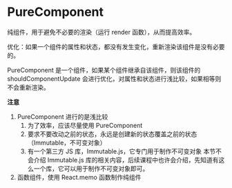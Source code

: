 # PureComponent

纯组件，用于避免不必要的渲染（运行 render 函数），从而提高效率。

优化：如果一个组件的属性和状态，都没有发生变化，重新渲染该组件是没有必要的。

PureComponent 是一个组件，如果某个组件继承自该组件，则该组件的 shouldComponentUpdate 会进行优化，对属性和状态进行浅比较，如果相等则不会重新渲染。

**注意**

1. PureComponent 进行的是浅比较
   1. 为了效率，应该尽量使用 PureComponent
   2. 要求不要改动之前的状态，永远是创建新的状态覆盖之前的状态（Immutable，不可变对象）
   3. 有一个第三方 JS 库，Immutable.js，它专门用于制作不可变对象
   本节不会介绍 Immutable.js 库的相关内容，后续课程中也许会介绍，先知道有这么一个库，它可以用于制作不可变对象即可。
2. 函数组件，使用 React.memo 函数制作纯组件